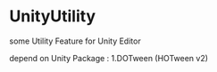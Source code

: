 # UnityUtility
some Utility Feature for Unity Editor

depend on Unity Package : 
1.DOTween (HOTween v2)
